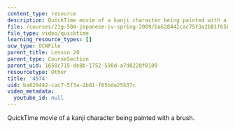 ```yaml
---
content_type: resource
description: QuickTime movie of a kanji character being painted with a brush.
file: /courses/21g-504-japanese-iv-spring-2009/ba628442cac75f3a2b81f65bde25b37c_4574.mov
file_type: video/quicktime
learning_resource_types: []
ocw_type: OCWFile
parent_title: Lesson 20
parent_type: CourseSection
parent_uid: 1658c715-de8b-1752-598d-a7d8228f0109
resourcetype: Other
title: '4574'
uid: ba628442-cac7-5f3a-2b81-f65bde25b37c
video_metadata:
  youtube_id: null
---
```

QuickTime movie of a kanji character being painted with a brush.